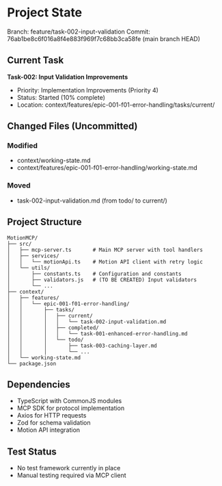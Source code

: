 # Project State
Branch: feature/task-002-input-validation
Commit: 76ab1be8c6f016a8f4e883f969f7c68bb3ca58fe (main branch HEAD)

## Current Task
**Task-002: Input Validation Improvements**
- Priority: Implementation Improvements (Priority 4)
- Status: Started (10% complete)
- Location: context/features/epic-001-f01-error-handling/tasks/current/

## Changed Files (Uncommitted)
### Modified
- context/working-state.md
- context/features/epic-001-f01-error-handling/working-state.md

### Moved
- task-002-input-validation.md (from todo/ to current/)

## Project Structure
```
MotionMCP/
├── src/
│   ├── mcp-server.ts       # Main MCP server with tool handlers
│   ├── services/
│   │   └── motionApi.ts    # Motion API client with retry logic
│   └── utils/
│       ├── constants.ts    # Configuration and constants
│       ├── validators.js   # (TO BE CREATED) Input validators
│       └── ...
├── context/
│   ├── features/
│   │   └── epic-001-f01-error-handling/
│   │       ├── tasks/
│   │       │   ├── current/
│   │       │   │   └── task-002-input-validation.md
│   │       │   ├── completed/
│   │       │   │   └── task-001-enhanced-error-handling.md
│   │       │   └── todo/
│   │       │       ├── task-003-caching-layer.md
│   │       │       └── ...
│   └── working-state.md
└── package.json
```

## Dependencies
- TypeScript with CommonJS modules
- MCP SDK for protocol implementation
- Axios for HTTP requests
- Zod for schema validation
- Motion API integration

## Test Status
- No test framework currently in place
- Manual testing required via MCP client